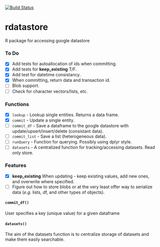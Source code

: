 [![Build Status](https://travis-ci.org/danielecook/rdatastore.svg?branch=master)](https://travis-ci.org/danielecook/rdatastore)

# rdatastore
R package for accessing google datastore


### To Do

* [x] Add tests for autoallocation of ids when committing.
* [x] Add tests for __keep_existing__ T/F.
* [x] Add test for datetime consistancy.
* [x] When committing, return data and transaction id.
* [ ] Blob support.
* [ ] Check for character vectors/lists, etc.

### Functions

* [x] `lookup` - Lookup single entities. Returns a data frame.
* [x] `commit` - Update a single entity.
* [ ] `commit_df` - Save a dataframe to the google datastore with update/upsert/insert/delete (consistant data).
* [ ] `commit_list` - Save a list (heterogeneous data).
* [ ] `runQuery` - Function for querying. Possibly using dplyr style.
* [ ] `datasets` - A centralized function for tracking/accessing datasets. Read only store.

### Features

* [x] __keep_existing__ When updating - keep existing values, add new ones, and overwrite where specified.
* [ ] Figure out how to store blobs or at the very least offer way to serialize data (_e.g._ lists, df, and other types of objects).

#### `commit_df()`

User specifies a key (unique value) for a given dataframe  

#### `datasets()`

The aim of the datasets function is to centralize storage of datasets and make them easily searchable. 
